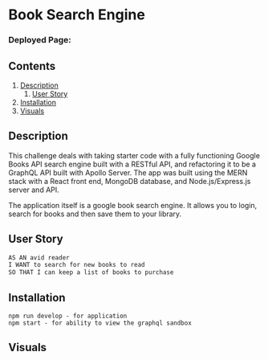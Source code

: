 # Book Search Engine

### Deployed Page: 

## Contents

1. [Description](#description)
    1. [User Story](#user-story)
2. [Installation](#installation)
3. [Visuals](#visuals)

## Description

This challenge deals with taking starter code with a fully functioning Google Books API search engine built with a RESTful API, and refactoring it to be a GraphQL API built with Apollo Server. The app was built using the MERN stack with a React front end, MongoDB database, and Node.js/Express.js server and API.

The application itself is a google book search engine. It allows you to login, search for books and then save them to your library.

## User Story

```md
AS AN avid reader
I WANT to search for new books to read
SO THAT I can keep a list of books to purchase
```

## Installation

```
npm run develop - for application
npm start - for ability to view the graphql sandbox
```

## Visuals


